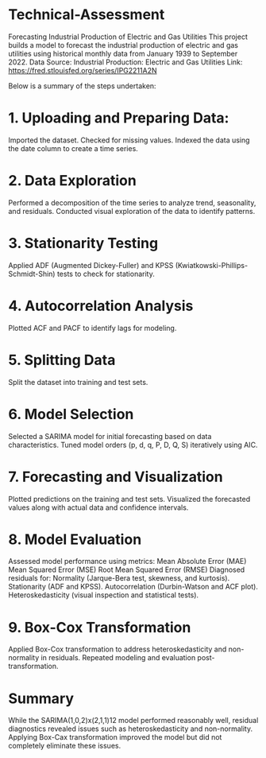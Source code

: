 # Technical-Assessment

Forecasting Industrial Production of Electric and Gas Utilities
This project builds a model to forecast the industrial production of electric and gas utilities using historical monthly data from January 1939 to September 2022. 
Data Source: Industrial Production: Electric and Gas Utilities Link: https://fred.stlouisfed.org/series/IPG2211A2N

Below is a summary of the steps undertaken:

# 1. Uploading and Preparing Data:
Imported the dataset.
Checked for missing values.
Indexed the data using the date column to create a time series.

# 2. Data Exploration
Performed a decomposition of the time series to analyze trend, seasonality, and residuals.
Conducted visual exploration of the data to identify patterns.

# 3. Stationarity Testing
Applied ADF (Augmented Dickey-Fuller) and KPSS (Kwiatkowski-Phillips-Schmidt-Shin) tests to check for stationarity.

# 4. Autocorrelation Analysis
Plotted ACF and PACF to identify lags for modeling.

# 5. Splitting Data
Split the dataset into training and test sets.

# 6. Model Selection
Selected a SARIMA model for initial forecasting based on data characteristics.
Tuned model orders (p, d, q, P, D, Q, S) iteratively using AIC.

# 7. Forecasting and Visualization
Plotted predictions on the training and test sets.
Visualized the forecasted values along with actual data and confidence intervals.

# 8. Model Evaluation
Assessed model performance using metrics:
Mean Absolute Error (MAE)
Mean Squared Error (MSE)
Root Mean Squared Error (RMSE)
Diagnosed residuals for:
Normality (Jarque-Bera test, skewness, and kurtosis).
Stationarity (ADF and KPSS).
Autocorrelation (Durbin-Watson and ACF plot).
Heteroskedasticity (visual inspection and statistical tests).
# 9. Box-Cox Transformation
Applied Box-Cox transformation to address heteroskedasticity and non-normality in residuals.
Repeated modeling and evaluation post-transformation.

# Summary
While the SARIMA(1,0,2)x(2,1,1)12 model performed reasonably well, residual diagnostics revealed issues such as heteroskedasticity and non-normality.
Applying Box-Cax transformation improved the model but did not completely eliminate these issues.
